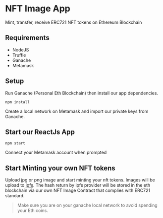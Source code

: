 # NFT Image App
Mint, transfer, receive ERC721 NFT tokens on Ethereum Blockchain 

## Requirements

- NodeJS
- Truffle
- Ganache
- Metamask


## Setup

Run Ganache (Personal Eth Blockchain) then install our app dependencies.

```
npm install
```

Create a local network on Metamask and import our private keys from Ganache.

## Start our ReactJs App

```
npm start
```

Connect your Metamask account when prompted

## Start Minting your own NFT tokens

Upload jpg or png image and start minting your nft tokens. Images will be upload to [ipfs](https://ipfs.io/). The hash return by ipfs provider will be stored in the eth blockchain via our own NFT Image Contract that complies with ERC721 standard.

> Make sure you are on your ganache local network to avoid spending your Eth coins.
